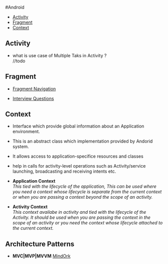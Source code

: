 #Android

* [Activity](##activity)
* [Fragment](##fragment)
* [Context](##context)


## Activity
- what is use case of Multiple Taks in Activity ? </br> //todo

## Fragment
- [Fragment Navigation](https://medium.com/@Zhuinden/simplified-fragment-navigation-using-a-custom-backstack-552e06961257)

- [Interview Questions](https://medium.com/@Shekhar14/fragment-interview-questions-c62be4b5ef68)

## Context
- Interface which provide global information about an Application environment.
- This is an abstract class which implementation provided by Andorid system.
- It allows access to application-specifice resources and classes
- help in calls for activity-level operations such as Activity/service launching, broadcasting and receiving intents etc.

- **Application Context** </br>
_This tied with the lifecycle of the application, This can be used where you need a context whose lifecycle is separate from the current context or when you are passing a context beyond the scope of an activity._

- **Activity Context** </br>
_This context availabe in activity and tied with the lifecycle of the Activity. It should be used when you are passing the context in the scope of an activity or you need the context whose lifecycle attached to the current context._


## Architecture Patterns

- **MVC|MVP|MVVM** [MindOrk](https://blog.mindorks.com/mvc-mvp-mvvm-architecture-in-android)




